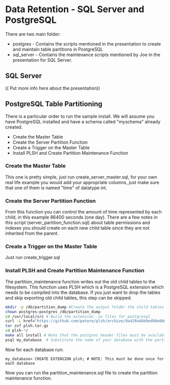 # Data Retention - SQL Server and PostgreSQL

There are two main folder:
 * postgres - Contains the scripts mentioned in the presentation to create and maintain table partitions in PostgreSQL
 * sql_server - Contains the maintenance scripts mentioned by Joe in the presentation for SQL Server.

## SQL Server

(( Put more info here about the presentation))



## PostgreSQL Table Partitioning

There is a particular order to run the sample install.  We will assume you have PostgreSQL installed and have a schema called "myschema" already created.

 * Create the Master Table
 * Create the Server Partition Function
 * Create a Trigger on the Master Table
 * Install PLSH and Create Partition Maintenance Function

### Create the Master Table

This one is pretty simple, just run create_server_master.sql, for your own real life example you would add your appropriate columns, just make sure that one of them is named "time" of datatype int.

### Create the Server Partition Function

From this function you can control the amount of time represented by each child, in this example 86400 seconds (one day).  There are a few notes in this script (server_partition_function.sql) about table permissions and indexes you should create on each new child table since they are not inherited from the parent.

### Create a Trigger on the Master Table

Just run create_trigger.sql


### Install PLSH and Create Partition Maintenance Function

The partition_maintenance function writes out the old child tables to the filesystem.  This function uses PLSH which is a PostgreSQL extension which needs to be compiled into the database.  If you just want to drop the tables and skip exporting old child tables, this step can be skipped.

```bash
mkdir -p /db/partition_dump #Create the output folder the child tables will be written to
chown postgres:postgres /db/partition_dump
cd /usr/local/src # Build the extension .so files for postgresql
curl -L href="https://github.com/petere/plsh/archive/9a429a4bb9ed98e80d12a931f90458a712d0adbd.tar.gz">https://github.com/petere/plsh/archive/9a429a4bb9ed98e80d12a931f90458a712d0adbd.tar.gz -o plsh.tar.gz
tar zxf plsh.tar.gz
cd plsh-*/
make all install # Note that the postgres header files must be available
psql my_database  # Substitute the name of your database with the partitioned tables
```

Now for each database run:
```
my_database> CREATE EXTENSION plsh; # NOTE: This must be done once for each database
```

Now you can run the partition_maintenance.sql file to create the partition maintenance function.
